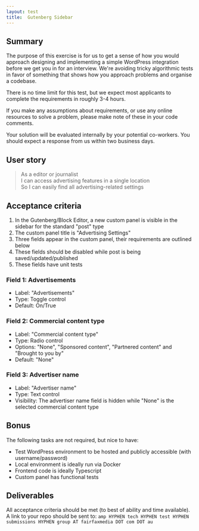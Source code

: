 ```yaml
---
layout: test
title:  Gutenberg Sidebar
---
```


## Summary

The purpose of this exercise is for us to get a sense of how you would approach designing and implementing a simple WordPress integration before we get you in for an interview. We're avoiding tricky algorithmic tests in favor of something that shows how you approach problems and organise a codebase.

There is no time limit for this test, but we expect most applicants to complete the requirements in roughly 3-4 hours.

If you make any assumptions about requirements, or use any online resources to solve a problem, please make note of these in your code comments.

Your solution will be evaluated internally by your potential co-workers. You should expect a response from us within two business days.

## User story

> As a editor or journalist  
I can access advertising features in a single location  
So I can easily find all advertising-related settings

## Acceptance criteria

1. In the Gutenberg/Block Editor, a new custom panel is visible in the sidebar for the standard "post" type
1. The custom panel title is "Advertising Settings"
1. Three fields appear in the custom panel, their requirements are outlined below
1. These fields should be disabled while post is being saved/updated/published
1. These fields have unit tests

### Field 1: Advertisements

- Label: "Advertisements"
- Type: Toggle control
- Default: On/True

### Field 2: Commercial content type

- Label: "Commercial content type"
- Type: Radio control
- Options: "None", "Sponsored content", "Partnered content" and "Brought to you by"
- Default: "None"

### Field 3: Advertiser name

- Label: "Advertiser name"
- Type: Text control
- Visibility: The advertiser name field is hidden while "None" is the selected commercial content type

## Bonus

The following tasks are not required, but nice to have:

- Test WordPress environment to be hosted and publicly accessible (with username/password)
- Local environment is ideally run via Docker
- Frontend code is ideally Typescript
- Custom panel has functional tests

## Deliverables

All acceptance criteria should be met (to best of ability and time available). A link to your repo should be sent to: `amp HYPHEN tech HYPHEN test HYPHEN submissions HYPHEN group AT fairfaxmedia DOT com DOT au`
